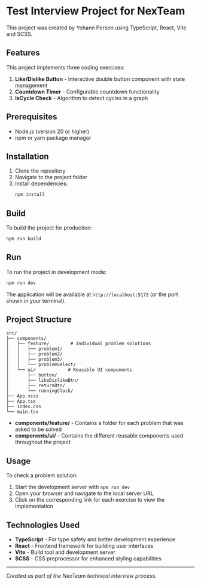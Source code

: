 # Test Interview Project for NexTeam

This project was created by Yohann Person using TypeScript, React, Vite and SCSS.

## Features

This project implements three coding exercises:

1. **Like/Dislike Button** - Interactive double button component with state management
2. **Countdown Timer** - Configurable countdown functionality
3. **IsCycle Check** - Algorithm to detect cycles in a graph

## Prerequisites

-   Node.js (version 20 or higher)
-   npm or yarn package manager

## Installation

1. Clone the repository
2. Navigate to the project folder
3. Install dependencies:
    ```bash
    npm install
    ```

## Build

To build the project for production:

```bash
npm run build
```

## Run

To run the project in development mode:

```bash
npm run dev
```

The application will be available at `http://localhost:5173` (or the port shown in your terminal).

## Project Structure

```
src/
├── components/
│   ├── feature/        # Individual problem solutions
│   │   ├── problem1/
│   │   ├── problem2/
│   │   ├── problem3/
│   │   └── problemSelect/
│   └── ui/            # Reusable UI components
│       ├── button/
│       ├── likeDislikeBtn/
│       ├── returnBtn/
│       └── runningClock/
├── App.scss
├── App.tsx
├── index.css
└── main.tsx
```

-   **components/feature/** - Contains a folder for each problem that was asked to be solved
-   **components/ui/** - Contains the different reusable components used throughout the project

## Usage

To check a problem solution:

1. Start the development server with `npm run dev`
2. Open your browser and navigate to the local server URL
3. Click on the corresponding link for each exercise to view the implementation

## Technologies Used

-   **TypeScript** - For type safety and better development experience
-   **React** - Frontend framework for building user interfaces
-   **Vite** - Build tool and development server
-   **SCSS** - CSS preprocessor for enhanced styling capabilities

---

_Created as part of the NexTeam technical interview process._
